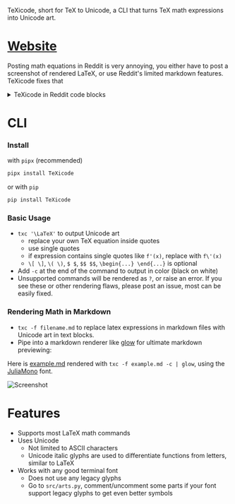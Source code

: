 TeXicode, short for TeX to Unicode, a CLI that turns TeX math expressions into Unicode art.

# [Website](https://texicode.dx512.com)

Posting math equations in Reddit is very annoying, you either have to post a screenshot of rendered LaTeX, or use Reddit's limited markdown features. TeXicode fixes that
<details>
<summary>TeXicode in Reddit code blocks</summary>

1. Visit the [TeXicode website](https://texicode.dx512.com), copy output to clipboard
1. Make a new line in Reddit text field (check line spacing, if there is no line spacing above and below the cursor, it means Reddit does not see it as a separate line)
![Reddit1.png](images/Reddit1.png)
1. Add code block
![Reddit2.png](images/Reddit2.png)
1. Paste
![Reddit3.png](images/Reddit3.png)
If the output from TeXicode is a single line, can be placed inline using `Code` instead of `Code Block`

</details>

# CLI

### Install

with `pipx` (recommended)

```bash
pipx install TeXicode
```

or with `pip`

```bash
pip install TeXicode
```

### Basic Usage

- `txc '\LaTeX'` to output Unicode art
    - replace your own TeX equation inside quotes
    - use single quotes
    - if expression contains single quotes like `f'(x)`, replace with `f\'(x)`
    - `\[ \]`, `\( \)`, `$ $`, `$$ $$`, `\begin{...} \end{...}` is optional
- Add `-c` at the end of the command to output in color (black on white)
- Unsupported commands will be rendered as `?`, or raise an error. If you see these or other rendering flaws, please post an issue, most can be easily fixed.

### Rendering Math in Markdown

- `txc -f filename.md` to replace latex expressions in markdown files with Unicode art in text blocks.
- Pipe into a markdown renderer like [glow](https://github.com/charmbracelet/glow) for ultimate markdown previewing:

Here is [example.md](example.md) rendered with `txc -f example.md -c | glow`, using the [JuliaMono](https://juliamono.netlify.app/) font.

![Screenshot](images/example.png)

# Features

- Supports most LaTeX math commands
- Uses Unicode
    - Not limited to ASCII characters
    - Unicode italic glyphs are used to differentiate functions from letters, similar to LaTeX
- Works with any good terminal font
    - Does not use any legacy glyphs
    - Go to `src/arts.py`, comment/uncomment some parts if your font support legacy glyphs to get even better symbols

<!--

# Design Principles

- Use box drawing characters for drawing lines and boxes
    - supported in almost all terminal fonts
    - consistent spacing between lines
    - fine tune length with half length glyphs
- Horizon (center line)
    - makes long concatenated expression readable
    - vertical horizon for &= aligning
    - space saving square roots kinda goes against this, might fix later when I find a better way to draw square roots
- Clarity over aesthetics
    - the square root tail is lengthened for clarity
    - all glyphs must connect, sums, square roots, etc
- Fully utilize Unicode features, expressions should look as good as the possibly can

# TODO

- update screenshot
- overline
- math mode in \text
- \bm \boldsymbol
    - easy
- square root with multi line degree
    - with concat
- delimiters
    - tall angle brackets
    - `\middle`
- displaystyle
- better error, consistent with LaTeX
- turn it into a vim plugin
- make a website/browser extension for reddit comments

-->
